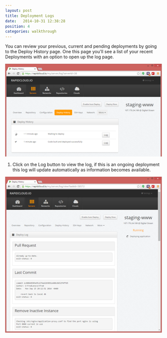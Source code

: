 ```yaml
---
layout: post
title: Deployment Logs
date:   2014-10-31 12:38:28
position: 4
categories: walkthrough
---
```

You can review your previous, current and pending deployments by going to the Deploy History page. One this page you'll see a list of your recent Deployments with an option to open up the log page.

![Deploy History](/assets/deploy_history.png)

1. Click on the Log button to view the log, if this is an ongoing deployment this log will update automatically as information becomes available.

![Deploy Log](/assets/deploy_log.png)

